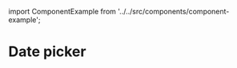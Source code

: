 import ComponentExample from '../../src/components/component-example';

# Date picker

<ComponentExample component="date-picker" />
